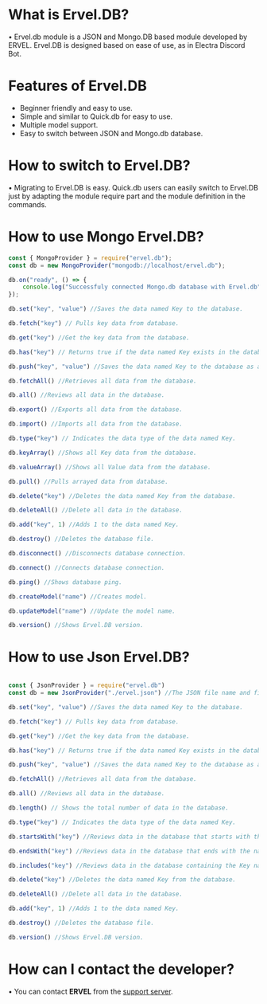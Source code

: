 # What is Ervel.DB?

• Ervel.db module is a JSON and Mongo.DB based module developed by ERVEL. Ervel.DB is designed based on ease of use, as in Electra Discord Bot.

# Features of Ervel.DB
 
- Beginner friendly and easy to use.
- Simple and similar to Quick.db for easy to use.
- Multiple model support.
- Easy to switch between JSON and Mongo.db database.

# How to switch to Ervel.DB?

• Migrating to Ervel.DB is easy. Quick.db users can easily switch to Ervel.DB just by adapting the module require part and the module definition in the commands.

# How to use Mongo Ervel.DB?

```js
const { MongoProvider } = require("ervel.db");
const db = new MongoProvider("mongodb://localhost/ervel.db");

db.on("ready", () => {
    console.log("Successfuly connected Mongo.db database with Ervel.db");
});

db.set("key", "value") //Saves the data named Key to the database.

db.fetch("key") // Pulls key data from database.

db.get("key") //Get the key data from the database.

db.has("key") // Returns true if the data named Key exists in the database, or false otherwise.

db.push("key", "value") //Saves the data named Key to the database as an Array.

db.fetchAll() //Retrieves all data from the database.

db.all() //Reviews all data in the database.

db.export() //Exports all data from the database.

db.import() //Imports all data from the database.

db.type("key") // Indicates the data type of the data named Key.

db.keyArray() //Shows all Key data from the database.

db.valueArray() //Shows all Value data from the database.

db.pull() //Pulls arrayed data from database.

db.delete("key") //Deletes the data named Key from the database.

db.deleteAll() //Delete all data in the database.

db.add("key", 1) //Adds 1 to the data named Key.

db.destroy() //Deletes the database file.

db.disconnect() //Disconnects database connection.

db.connect() //Connects database connection.

db.ping() //Shows database ping.

db.createModel("name") //Creates model.

db.updateModel("name") //Update the model name.

db.version() //Shows Ervel.DB version.

```



# How to use Json Ervel.DB?

```js

const { JsonProvider } = require("ervel.db")
const db = new JsonProvider("./ervel.json") //The JSON file name and file location can be personalized.

db.set("key", "value") //Saves the data named Key to the database.

db.fetch("key") // Pulls key data from database.

db.get("key") //Get the key data from the database.

db.has("key") // Returns true if the data named Key exists in the database, or false otherwise.

db.push("key", "value") //Saves the data named Key to the database as an Array.

db.fetchAll() //Retrieves all data from the database.

db.all() //Reviews all data in the database.

db.length() // Shows the total number of data in the database.

db.type("key") // Indicates the data type of the data named Key.

db.startsWith("key") //Reviews data in the database that starts with the name Key.

db.endsWith("key") //Reviews data in the database that ends with the name Key.

db.includes("key") //Reviews data in the database containing the Key name.

db.delete("key") //Deletes the data named Key from the database.

db.deleteAll() //Delete all data in the database.

db.add("key", 1) //Adds 1 to the data named Key.

db.destroy() //Deletes the database file.

db.version() //Shows Ervel.DB version.
```




# How can I contact the developer?
• You can contact **ERVEL** from the [support server](https://discord.gg/JHHuYZRctN).
